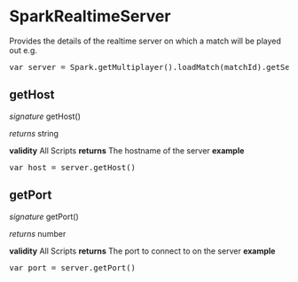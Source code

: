 # SparkRealtimeServer

Provides the details of the realtime server on which a match will be played out
e.g.
<pre rel="highlighter" code-brush="js" contenteditable="false">var server = Spark.getMultiplayer().loadMatch(matchId).getServer();</pre>


## getHost

_signature_ getHost()</p>
_returns_ string</p>

<b>validity</b> All Scripts
<b>returns</b>
The hostname of the server
<b>example</b>
<pre rel="highlighter" code-brush="js" contenteditable="false">var host = server.getHost()</pre>

## getPort

_signature_ getPort()</p>
_returns_ number</p>

<b>validity</b> All Scripts
<b>returns</b>
The port to connect to on the server
<b>example</b>
<pre rel="highlighter" code-brush="js" contenteditable="false">var port = server.getPort()</pre>
